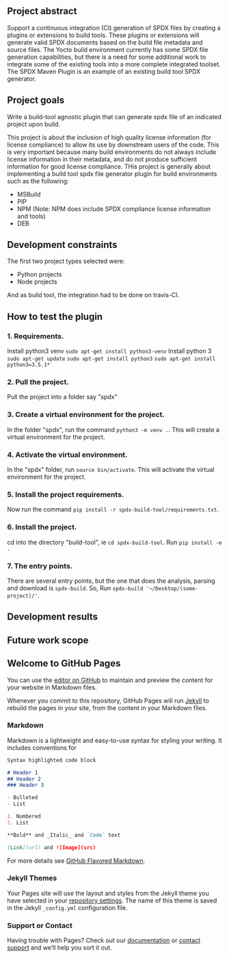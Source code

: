 ## Project abstract

Support a continuous integration (CI) generation of SPDX files by creating a plugins or extensions to build tools. These plugins or extensions will generate valid SPDX documents based on the build file metadata and source files. 
The Yocto build environment currently has some SPDX file generation capabilities, but there is a need for some additional work to integrate some of the existing tools into a more complete integrated toolset. The SPDX Maven Plugin is an example of an existing build tool SPDX generator.

## Project goals

Write a build-tool agnostic plugin that can generate spdx file of an indicated project upon build.

This project is about the inclusion of high quality license information (for license compliance) to allow its use by downstream users of the code.
This is very important because many build environments do not always include license information in their metadata, and do not produce sufficient information for good license compliance.
THis project is generally about implementing a build tool spdx file generator plugin for build environments such as the following:
- MSBuild
- PIP
- NPM (Note: NPM does include SPDX compliance license information and tools)
- DEB

## Development constraints

The first two project types selected were:
- Python projects
- Node projects

And as build tool, the integration had to be done on travis-CI.

## How to test the plugin

### 1. Requirements.
Install python3 venv
`sudo apt-get install python3-venv`
Install python 3
`sudo apt-get update`
`sudo apt-get install python3`
`sudo apt-get install python3=3.5.1*`

### 2. Pull the project.
Pull the project into a folder say "spdx"

### 3. Create a virtual environment for the project.
In the folder "spdx", run the command `python3 -m venv .`.
This will create a virtual environment for the project.

### 4. Activate the virtual environment.
In the "spdx" folder, run `source bin/activate`.
This will activate the virtual environment for the project.

### 5. Install the project requirements.
Now run the command `pip install -r spdx-build-tool/requirements.txt`.

### 6. Install the project.
cd into the directory "build-tool", ie `cd spdx-build-tool`.
Run `pip install -e .`

### 7. The entry points.
There are several entry points, but the one that does the analysis, parsing and download is `spdx-build`.
So, Run `spdx-build '~/Desktop/(some-project)/'`.

## Development results

## Future work scope




## Welcome to GitHub Pages

You can use the [editor on GitHub](https://github.com/ndip007/ndip007.github.io/edit/master/index.md) to maintain and preview the content for your website in Markdown files.

Whenever you commit to this repository, GitHub Pages will run [Jekyll](https://jekyllrb.com/) to rebuild the pages in your site, from the content in your Markdown files.

### Markdown

Markdown is a lightweight and easy-to-use syntax for styling your writing. It includes conventions for

```markdown
Syntax highlighted code block

# Header 1
## Header 2
### Header 3

- Bulleted
- List

1. Numbered
2. List

**Bold** and _Italic_ and `Code` text

[Link](url) and ![Image](src)
```

For more details see [GitHub Flavored Markdown](https://guides.github.com/features/mastering-markdown/).

### Jekyll Themes

Your Pages site will use the layout and styles from the Jekyll theme you have selected in your [repository settings](https://github.com/ndip007/ndip007.github.io/settings). The name of this theme is saved in the Jekyll `_config.yml` configuration file.

### Support or Contact

Having trouble with Pages? Check out our [documentation](https://help.github.com/categories/github-pages-basics/) or [contact support](https://github.com/contact) and we’ll help you sort it out.
